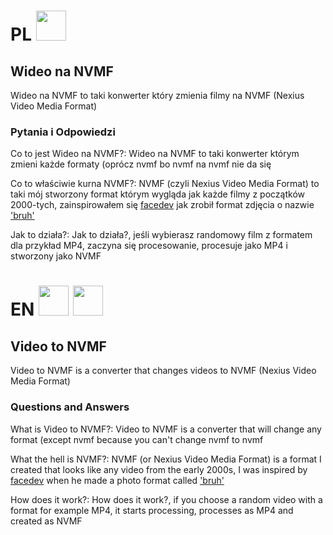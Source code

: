 # PL <img src="https://upload.wikimedia.org/wikipedia/en/thumb/1/12/Flag_of_Poland.svg/1920px-Flag_of_Poland.svg.png" width="48">
## Wideo na NVMF
Wideo na NVMF to taki konwerter który zmienia filmy na NVMF (Nexius Video Media Format)
### Pytania i Odpowiedzi

Co to jest Wideo na NVMF?:
Wideo na NVMF to taki konwerter którym zmieni każde formaty (oprócz nvmf bo nvmf na nvmf nie da się

Co to właściwie kurna NVMF?:
NVMF (czyli Nexius Video Media Format) to taki mój stworzony format którym wygląda jak każde filmy z początków 2000-tych, zainspirowałem się [facedev](https://www.youtube.com/@FaceDevStuff) jak zrobił format zdjęcia o nazwie ['bruh'](https://www.youtube.com/watch?v=48B8FPmMT0g0)

Jak to działa?:
Jak to działa?, jeśli wybierasz randomowy film z formatem dla przykład MP4, zaczyna się procesowanie, procesuje jako MP4 i stworzony jako NVMF

# EN <img src="https://upload.wikimedia.org/wikipedia/commons/thumb/a/a5/Flag_of_the_United_Kingdom_%281-2%29.svg/1920px-Flag_of_the_United_Kingdom_%281-2%29.svg.png" width="48"> <img src="https://upload.wikimedia.org/wikipedia/commons/thumb/a/a9/Flag_of_the_United_States_%28DoS_ECA_Color_Standard%29.svg/1920px-Flag_of_the_United_States_%28DoS_ECA_Color_Standard%29.svg.png" width="48">
## Video to NVMF
Video to NVMF is a converter that changes videos to NVMF (Nexius Video Media Format)
### Questions and Answers

What is Video to NVMF?:
Video to NVMF is a converter that will change any format (except nvmf because you can't change nvmf to nvmf

What the hell is NVMF?:
NVMF (or Nexius Video Media Format) is a format I created that looks like any video from the early 2000s, I was inspired by [facedev](https://www.youtube.com/@FaceDevStuff) when he made a photo format called ['bruh'](https://www.youtube.com/watch?v=48B8FPmMT0g0)

How does it work?:
How does it work?, if you choose a random video with a format for example MP4, it starts processing, processes as MP4 and created as NVMF
